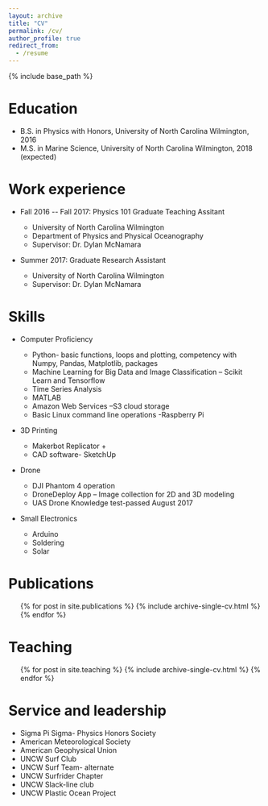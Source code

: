 ```yaml
---
layout: archive
title: "CV"
permalink: /cv/
author_profile: true
redirect_from:
  - /resume
---
```


{% include base_path %}

Education
======
* B.S. in Physics with Honors, University of North Carolina Wilmington, 2016
* M.S. in Marine Science, University of North Carolina Wilmington, 2018 (expected)


Work experience
======
* Fall 2016 -- Fall 2017: Physics 101 Graduate Teaching Assitant 
  * University of North Carolina Wilmington 
  * Department of Physics and Physical Oceanography
  * Supervisor: Dr. Dylan McNamara

* Summer 2017: Graduate Research Assistant
  * University of North Carolina Wilmington
  * Supervisor: Dr. Dylan McNamara
  



  
Skills
======
* Computer Proficiency  
	*	Python- basic functions, loops and plotting, competency with Numpy, Pandas, Matplotlib, packages 
	*	Machine Learning for Big Data and Image Classification – Scikit Learn and Tensorflow
	*	Time Series Analysis 
	*	MATLAB
	*	Amazon Web Services –S3 cloud storage
	*	Basic Linux command line operations -Raspberry Pi  

* 3D Printing
	*	Makerbot Replicator +
	*	CAD software- SketchUp

  
* Drone 
	* DJI Phantom 4 operation 
	* DroneDeploy App – Image collection for 2D and 3D modeling 
	*	UAS Drone Knowledge test-passed August 2017
  
* Small Electronics
   *	Arduino 
   *  Soldering
   *	Solar


Publications
======
  <ul>{% for post in site.publications %}
    {% include archive-single-cv.html %}
  {% endfor %}</ul>
  

Teaching
======
  <ul>{% for post in site.teaching %}
    {% include archive-single-cv.html %}
  {% endfor %}</ul>
  
Service and leadership
======
* Sigma Pi Sigma- Physics Honors Society 
*	American Meteorological Society
*	American Geophysical Union 
* UNCW Surf Club
*	UNCW Surf Team- alternate
*	UNCW Surfrider Chapter
*	UNCW Slack-line club
*	UNCW Plastic Ocean Project

